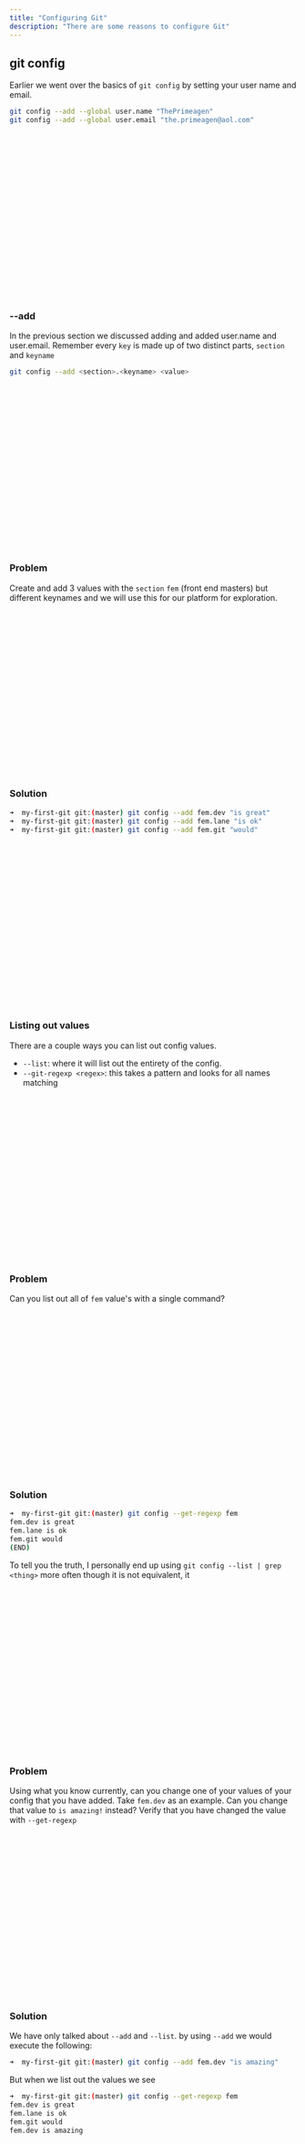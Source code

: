 ```yaml
---
title: "Configuring Git"
description: "There are some reasons to configure Git"
---
```


## git config
Earlier we went over the basics of `git config` by setting your user name and
email.

```bash
git config --add --global user.name "ThePrimeagen"
git config --add --global user.email "the.primeagen@aol.com"
```

<br>
<br>
<br>
<br>
<br>
<br>
<br>
<br>
<br>
<br>
<br>
<br>
<br>
<br>
<br>
<br>
<br>

### --add
In the previous section we discussed adding and added user.name and user.email.
Remember every `key` is made up of two distinct parts, `section` and `keyname`

```bash
git config --add <section>.<keyname> <value>
```

<br>
<br>
<br>
<br>
<br>
<br>
<br>
<br>
<br>
<br>
<br>
<br>
<br>
<br>
<br>
<br>
<br>

### Problem
Create and add 3 values with the `section` `fem` (front end masters) but
different keynames and we will use this for our platform for exploration.

<br>
<br>
<br>
<br>
<br>
<br>
<br>
<br>
<br>
<br>
<br>
<br>
<br>
<br>
<br>
<br>
<br>

### Solution
```bash
➜  my-first-git git:(master) git config --add fem.dev "is great"
➜  my-first-git git:(master) git config --add fem.lane "is ok"
➜  my-first-git git:(master) git config --add fem.git "would"
```

<br>
<br>
<br>
<br>
<br>
<br>
<br>
<br>
<br>
<br>
<br>
<br>
<br>
<br>
<br>
<br>
<br>

### Listing out values
There are a couple ways you can list out config values.
* `--list`: where it will list out the entirety of the config.
* `--git-regexp <regex>`: this takes a pattern and looks for all names matching

<br>
<br>
<br>
<br>
<br>
<br>
<br>
<br>
<br>
<br>
<br>
<br>
<br>
<br>
<br>
<br>
<br>

### Problem
Can you list out all of `fem` value's with a single command?

<br>
<br>
<br>
<br>
<br>
<br>
<br>
<br>
<br>
<br>
<br>
<br>
<br>
<br>
<br>
<br>
<br>

### Solution
```bash
➜  my-first-git git:(master) git config --get-regexp fem
fem.dev is great
fem.lane is ok
fem.git would
(END)
```

To tell you the truth, I personally end up using `git config --list | grep
<thing>` more often though it is not equivalent, it

<br>
<br>
<br>
<br>
<br>
<br>
<br>
<br>
<br>
<br>
<br>
<br>
<br>
<br>
<br>
<br>
<br>

### Problem
Using what you know currently, can you change one of your values of your config
that you have added.  Take `fem.dev` as an example.  Can you change that value
to `is amazing!` instead?  Verify that you have changed the value with
`--get-regexp`

<br>
<br>
<br>
<br>
<br>
<br>
<br>
<br>
<br>
<br>
<br>
<br>
<br>
<br>
<br>
<br>
<br>

### Solution
We have only talked about `--add` and `--list`.  by using `--add` we would
execute the following:

```bash
➜  my-first-git git:(master) git config --add fem.dev "is amazing"
```

But when we list out the values we see

```bash
➜  my-first-git git:(master) git config --get-regexp fem
fem.dev is great
fem.lane is ok
fem.git would
fem.dev is amazing
```

<br>
<br>
<br>
<br>
<br>
<br>
<br>
<br>
<br>
<br>
<br>
<br>
<br>
<br>
<br>
<br>
<br>

### Problem
What has happened here?

This may come as a bit of a surprise but config keys are not unique.  You can
have the same key more than once.

instead of using `--list` lets use `--get <key>` and see what comes out

<br>
<br>
<br>
<br>
<br>
<br>
<br>
<br>
<br>
<br>
<br>
<br>
<br>
<br>
<br>
<br>
<br>

### Solution
```bash
➜  my-first-git git:(master) git config --get fem.dev
is amazing
```

Notice that it got the latest value.  This seems pretty reasonable default.
You can get all of the values of a key by using `--get-all`

<br>
<br>
<br>
<br>
<br>
<br>
<br>
<br>
<br>
<br>
<br>
<br>
<br>
<br>
<br>
<br>
<br>

### Unsetting
You can "unset" a value and you can remove an entire section.  Lets do both.

`--unset`: Unsets one key
`--unset-all`: Unsets all matching keys

<br>
<br>
<br>
<br>
<br>
<br>
<br>
<br>
<br>
<br>
<br>
<br>
<br>
<br>
<br>
<br>
<br>

### Problem
Use `--unset` and remove a duplicate key.  Then use any command you can think
of to see what key was removed by git's `--unset`

### Solution
```bash
➜  my-first-git git:(master) git config --unset fem.dev
warning: fem.dev has multiple values
```

Notice that we get a warning.  Does this mean we have removed one of the key
value pairs?  Or all of them?  Well lets list out what we have

```bash
➜  my-first-git git:(master) git config --get-all fem.dev
is great
is amazing
(END)
```

That means we did not delete a single key!  You cannot unset when there are
multiple keys.

<br>
<br>
<br>
<br>
<br>
<br>
<br>
<br>
<br>
<br>
<br>
<br>
<br>
<br>
<br>
<br>
<br>

### Problem
Repeat above but use `--unset-all`

<br>
<br>
<br>
<br>
<br>
<br>
<br>
<br>
<br>
<br>
<br>
<br>
<br>
<br>
<br>
<br>
<br>

### Solution
```bash
➜  my-first-git git:(master) git config --unset-all fem.dev
➜  my-first-git git:(master) git config --get fem.dev
```

<br>
<br>
<br>
<br>
<br>
<br>
<br>
<br>
<br>
<br>
<br>
<br>
<br>
<br>
<br>
<br>
<br>

### Problem
Yeah!  We were able to unset all of fem.dev's values!  We can unset all fem.*
values by using `--remove-section`.  Remember a `key` is actually two parts.

`<section>.<key>`.  So remove the entire `fem` namespace

If you don't know how to use `--remove-section`, jump into the main page and
use search to find the section

<br>
<br>
<br>
<br>
<br>
<br>
<br>
<br>
<br>
<br>
<br>
<br>
<br>
<br>
<br>
<br>
<br>

### Solution
```bash
➜  my-first-git git:(master) git config --remove-section fem
➜  my-first-git git:(master) git config --get-regexp fem

(END)
```

We have removed all the `fem` keys!  Lets go!

<br>
<br>
<br>
<br>
<br>
<br>
<br>
<br>
<br>
<br>
<br>
<br>
<br>
<br>
<br>
<br>
<br>

### Locations
We have briefly touched on location.  There are several locations for git
configs and they merge together to produce your final config.

The locations are:
--system, --global, --local, --worktree and you can provide a file path for the
config via --file <filename>

When we added our user.name and email, we did it for all of our projects
through --global, whereas our `fem` additions were --local since we didn't
specify where to add them to.

You can use `--local` and `--global` when using `--get`, `--list`, `--add`, and `--unset`.

<br>
<br>
<br>
<br>
<br>
<br>
<br>
<br>
<br>
<br>
<br>
<br>
<br>
<br>
<br>
<br>
<br>

### Problem
Try adding the same key `fem.dev` to `--local` and `--global` locations (one
at a time) and see what happens when you execute `--list` and `--get-regexp`

add to `--global` first

<br>
<br>
<br>
<br>
<br>
<br>
<br>
<br>
<br>
<br>
<br>
<br>
<br>
<br>
<br>
<br>
<br>

### Solution
```bash
➜  my-first-git git:(master) git config --global --add fem.dev "is amazing"
➜  my-first-git git:(master) git config --local --add fem.dev "is amazing2"
➜  my-first-git git:(master) git config --get-regexp fem
fem.dev is amazing
fem.dev is amazing2
(END)

➜  my-first-git git:(master) git config --list --local
core.repositoryformatversion=0
core.filemode=true
core.bare=false
core.logallrefupdates=true
fem.dev=is amazing2
(END)
```

Notice that using `--local` with `--list` allows us to see just the local
values, but there is nothing preventing a global and a local value showing up.

<br>
<br>
<br>
<br>
<br>
<br>
<br>
<br>
<br>
<br>
<br>
<br>
<br>
<br>
<br>
<br>
<br>

### Problem
But what about `--get`?  Does that choose the "latest" or does it choose
differently?  Can you suss out the ordering mechanism for what value is
retrieved via `--get`?

<br>
<br>
<br>
<br>
<br>
<br>
<br>
<br>
<br>
<br>
<br>
<br>
<br>
<br>
<br>
<br>
<br>

### Solution

```bash
➜  my-first-git git:(master) git config --get fem.dev
is amazing2
```

That grabs the local version, but I also added it second.  Lets add another
Global property and see if we still grab local first

```bash
➜  my-first-git git:(master) git config --global --add fem.dev "is amazing3"
➜  my-first-git git:(master) git config --get fem.dev
is amazing2
```

So that means the following:
1. grabs from more specific to less specific
1. gets the latest value from the most specific category

### Like all of programming
Git config probably at one point seemed a bit weird and you executed one
command that long time ago and you haven't done anything since.

<br>
<br>

As you can see, config is really simple now that we have taken the time to
learn it.  As always I encourage you to review the git manual

<br>
<br>
<br>
<br>
<br>
<br>
<br>
<br>
<br>
<br>
<br>
<br>
<br>
<br>
<br>
<br>
<br>


### Problem
Lets rename our `master` branch to `trunk`.  Now we want to do this globally
and not just for our specific project so we need to make sure we set correct
flags:  set the key `init.defaultBranch` to the value of `trunk`, globally.

<br>
<br>
<br>
<br>
<br>
<br>
<br>
<br>
<br>
<br>
<br>
<br>
<br>
<br>
<br>
<br>
<br>

### Solution
```bash
git config --global init.defaultBranch trunk
```
This will change the default setting for all projects going forward.  This does
not mean that our current git projects have changed.  Current projects will
have to rename and push to their remotes.

<br>
<br>
<br>
<br>
<br>
<br>
<br>
<br>
<br>
<br>
<br>
<br>
<br>
<br>
<br>
<br>
<br>

### Lets try it out!
Lets try creating a new git repository.  You will want to do this part as we
will use this project for the rest of the course.

```bash
cd to/where/i/create/projects/at
mkdir hello-git
cd hello-git
git init
```

Whatever name you have chosen should show up now as the default branch!

```bash
➜  hello-git git init
Initialized empty Git repository in /home/ThePrimeagen/personal/hello-git/.git/
➜  hello-git git:(trunk)
```

<br>
<br>
<br>
<br>
<br>
<br>
<br>
<br>
<br>
<br>
<br>
<br>
<br>
<br>
<br>
<br>
<br>

